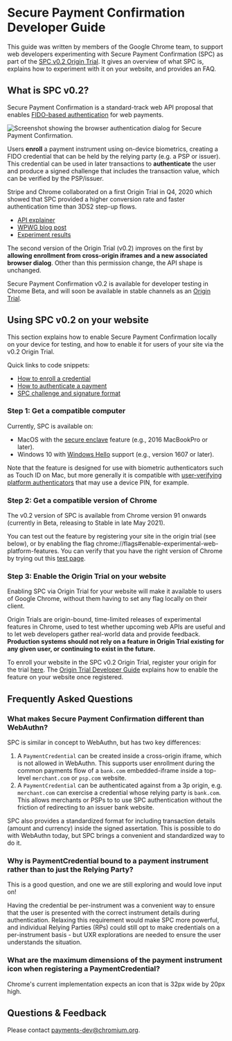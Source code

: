 # Secure Payment Confirmation Developer Guide

This guide was written by members of the Google Chrome team, to support web
developers experimenting with Secure Payment Confirmation (SPC) as part of the
[SPC v0.2 Origin
Trial](https://groups.google.com/u/1/a/chromium.org/g/blink-dev/c/6Dd00NJ-td8/m/NUGXlyG2BwAJ).
It gives an overview of what SPC is, explains how to experiment with it on your
website, and provides an FAQ.

## What is SPC v0.2?

Secure Payment Confirmation is a standard-track web API proposal that enables
[FIDO-based authentication](https://fidoalliance.org/) for web payments.

![Screenshot showing the browser authentication dialog for Secure Payment Confirmation.](developer-guide-authentication.png)

Users **enroll** a payment instrument using on-device biometrics, creating a
FIDO credential that can be held by the relying party (e.g. a PSP or issuer).
This credential can be used in later transactions to **authenticate** the user
and produce a signed challenge that includes the transaction value, which can
be verified by the PSP/issuer.

Stripe and Chrome collaborated on a first Origin Trial in Q4, 2020 which showed
that SPC provided a higher conversion rate and faster authentication time than
3DS2 step-up flows.

- [API explainer](https://github.com/w3c/secure-payment-confirmation/blob/main/README.md)
- [WPWG blog post](https://www.w3.org/blog/wpwg/2021/03/26/secure-payment-confirmation-stripe-experiment-and-next-steps/)
- [Experiment results](https://www.w3.org/2021/Talks/spc-pilot-202103.pdf)

The second version of the Origin Trial (v0.2) improves on the first by
**allowing enrollment from cross-origin iframes and a new associated browser
dialog**. Other than this permission change, the API shape is unchanged.

Secure Payment Confirmation v0.2 is available for developer testing in Chrome
Beta, and will soon be available in stable channels as an [Origin
Trial](https://github.com/GoogleChrome/OriginTrials). 

## Using SPC v0.2 on your website

This section explains how to enable Secure Payment Confirmation locally on your
device for testing, and how to enable it for users of your site via the v0.2
Origin Trial.

Quick links to code snippets:
- [How to enroll a credential](https://github.com/w3c/secure-payment-confirmation#creating-a-credential)
- [How to authenticate a payment](https://github.com/w3c/secure-payment-confirmation#authenticating-a-payment)
- [SPC challenge and signature format](https://github.com/w3c/secure-payment-confirmation#transaction-binding-and-web-payments-cryptogram)

### Step 1: Get a compatible computer

Currently, SPC is available on:

* MacOS with the
  [secure enclave](https://support.apple.com/en-ca/guide/security/sec59b0b31ff/web)
  feature (e.g., 2016 MacBookPro or later).
* Windows 10 with [Windows
  Hello](https://support.microsoft.com/en-us/windows/learn-about-windows-hello-and-set-it-up-dae28983-8242-bb2a-d3d1-87c9d265a5f0)
  support (e.g., version 1607 or later).

Note that the feature is designed for use with biometric authenticators such as
Touch ID on Mac, but more generally it is compatible with
[user-verifying platform authenticators](https://www.w3.org/TR/webauthn/#user-verifying-platform-authenticator)
that may use a device PIN, for example.

### Step 2: Get a compatible version of Chrome

The v0.2 version of SPC is available from Chrome version 91 onwards (currently
in Beta, releasing to Stable in late May 2021).

You can test out the feature by registering your site in the origin trial (see
below), or by enabling the flag chrome://flags#enable-experimental-web-platform-features.
You can verify that you have the right version of Chrome by trying out this
[test page](https://rsolomakhin.github.io/pr/spc/).

### Step 3: Enable the Origin Trial on your website

Enabling SPC via Origin Trial for your website will make it available to users
of Google Chrome, without them having to set any flag locally on their client.

Origin Trials are origin-bound, time-limited releases of experimental features
in Chrome, used to test whether upcoming web APIs are useful and to let web
developers gather real-world data and provide feedback. **Production systems
should not rely on a feature in Origin Trial existing for any given user, or
continuing to exist in the future.**

To enroll your website in the SPC v0.2 Origin Trial, register your origin for
the trial
[here](https://developer.chrome.com/origintrials/#/view_trial/2735936773627576321).
The [Origin Trial Developer
Guide](https://github.com/GoogleChrome/OriginTrials/blob/main/developer-guide.md)
explains how to enable the feature on your website once registered.

## Frequently Asked Questions

### What makes Secure Payment Confirmation different than WebAuthn?

SPC is similar in concept to WebAuthn, but has two key differences:

1. A `PaymentCredential` can be created inside a cross-origin iframe, which is
   not allowed in WebAuthn. This supports user enrollment during the common
   payments flow of a `bank.com` embedded-iframe inside a top-level
   `merchant.com` or `psp.com` website.
2. A `PaymentCredential` can be authenticated against from a 3p origin, e.g.
   `merchant.com` can exercise a credential whose relying party is `bank.com`.
   This allows merchants or PSPs to to use SPC authentication without the
   friction of redirecting to an issuer bank website.

SPC also provides a standardized format for including transaction details
(amount and currency) inside the signed assertation. This is possible to do
with WebAuthn today, but SPC brings a convenient and standardized way to do it.

### Why is PaymentCredential bound to a payment instrument rather than to just the Relying Party?

This is a good question, and one we are still exploring and would love input on!

Having the credential be per-instrument was a convenient way to ensure that the
user is presented with the correct instrument details during authentication.
Relaxing this requirement would make SPC more powerful, and individual Relying
Parties (RPs) could still opt to make credentials on a per-instrument basis -
but UXR explorations are needed to ensure the user understands the situation.

### What are the maximum dimensions of the payment instrument icon when registering a PaymentCredential?

Chrome's current implementation expects an icon that is 32px wide by 20px high.

## Questions & Feedback

Please contact payments-dev@chromium.org.
